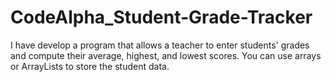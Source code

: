# CodeAlpha_Student-Grade-Tracker
I have develop a program that allows a teacher to enter students' grades and
 compute their average, highest, and lowest scores. You can use arrays
 or ArrayLists to store the student data.
